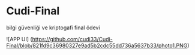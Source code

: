 # Cudi-Final
bilgi güvenliği ve kriptogafi final ödevi 

![APP UI] (https://github.com/cudi33/Cudi-Final/blob/821fd9c36980327e9ad5b2cdc55dd736a5637b33/photo1.PNG)

